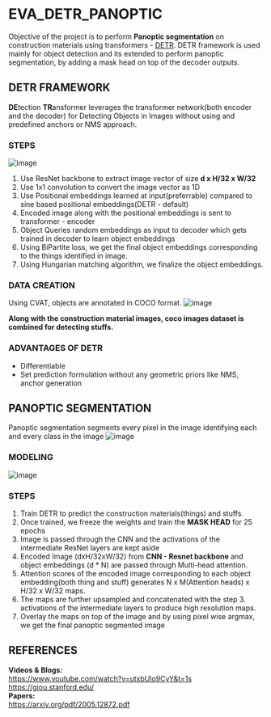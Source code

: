 # EVA_DETR_PANOPTIC

Objective of the project is to perform **Panoptic segmentation** on construction materials using transformers - [DETR](https://github.com/facebookresearch/detr). DETR framework is used mainly for object detection and its extended to perform panoptic segmentation, by adding a mask head on top of the decoder outputs.

## DETR FRAMEWORK
**DE**tection **TR**ansformer leverages the transformer network(both encoder and the decoder) for Detecting Objects in Images without using and predefined anchors or NMS approach.

### STEPS
![image](https://user-images.githubusercontent.com/17870236/130376998-6f4fb2fe-bd05-43c1-ad59-678e9d2fc133.png)

1. Use ResNet backbone to extract image vector of size **d x H/32 x W/32**
2. Use 1x1 convolution to convert the image vector as 1D
3. Use Positional embeddings learned at input(preferrable) compared to sine based positional embeddings(DETR - default)
4. Encoded image along with the positional embeddings is sent to transformer - encoder
5. Object Queries random embeddings as input to decoder which gets trained in decoder to learn object embeddings
6. Using BiPartite loss, we get the final object embeddings corresponding to the things identified in image.
7. Using Hungarian matching algorithm, we finalize the object embeddings.

### DATA CREATION
Using CVAT, objects are annotated in COCO format.
![image](https://user-images.githubusercontent.com/17870236/130353342-27fda0a2-3c75-4272-9d72-124180e2bdcb.png)

**Along with the construction material images, coco images dataset is combined for detecting stuffs.**

### ADVANTAGES OF DETR 
* Differentiable
* Set prediction formulation without any geometric priors like NMS, anchor generation


## PANOPTIC SEGMENTATION
Panoptic segmentation segments every pixel in the image identifying each and every class in the image
![image](https://user-images.githubusercontent.com/17870236/130378972-5abd6d6a-11e8-41cb-a3c4-6948b7c85cd5.png)

### MODELING

![image](https://user-images.githubusercontent.com/17870236/130357338-9afb73a2-88e4-4206-a530-87c355cb4dee.png)

### STEPS

1. Train DETR to predict the construction materials(things) and stuffs.
2. Once trained, we freeze the weights and train the **MASK HEAD** for 25 epochs
3. Image is passed through the CNN and the activations of the intermediate ResNet layers are kept aside
4. Encoded Image (dxH/32xW/32) from **CNN - Resnet backbone** and object embeddings (d * N) are passed through Multi-head attention.
5. Attention scores of the encoded image corresponding to each object embedding(both thing and stuff) generates  N x M(Attention heads) x H/32 x W/32 maps.
6. The maps are further upsampled and concatenated with the step 3. activations of the intermediate layers to produce high resolution maps.
7. Overlay the maps on top of the image and by using pixel wise argmax, we get the final panoptic segmented image


## REFERENCES
**Videos & Blogs:**</br>
https://www.youtube.com/watch?v=utxbUlo9CyY&t=1s </br>
https://giou.stanford.edu/ </br>
**Papers:**</br>
https://arxiv.org/pdf/2005.12872.pdf</br>



